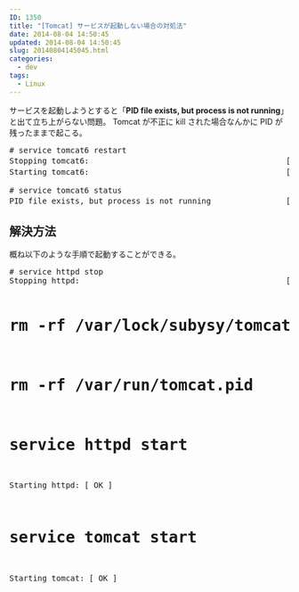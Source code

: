 ```yaml
---
ID: 1350
title: "[Tomcat] サービスが起動しない場合の対処法"
date: 2014-08-04 14:50:45
updated: 2014-08-04 14:50:45
slug: 20140804145045.html
categories:
  - dev
tags:
  - Linux
---
```


サービスを起動しようとすると「<strong>PID file exists, but process is not running</strong>」と出て立ち上がらない問題。
Tomcat が不正に kill された場合なんかに PID が残ったままで起こる。

<pre class="cmd">
# service tomcat6 restart
Stopping tomcat6:                                          [失敗]
Starting tomcat6:                                          [失敗]

# service tomcat6 status
PID file exists, but process is not running                [失敗]
</pre>
<!--more-->
<h2>解決方法</h2>
概ね以下のような手順で起動することができる。
<pre class="prettyprint"># service httpd stop
Stopping httpd:                                            [  OK  ]

# rm -rf /var/lock/subysy/tomcat

# rm -rf /var/run/tomcat.pid

# service httpd start

Starting httpd: [ OK ]

# service tomcat start

Starting tomcat: [ OK ]</pre>
